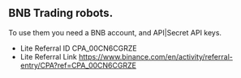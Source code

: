 ## BNB Trading robots. ##
To use them you need a BNB account, and API|Secret API keys.

* Lite Referral ID      CPA_00CN6CGRZE
* Lite Referral Link    https://www.binance.com/en/activity/referral-entry/CPA?ref=CPA_00CN6CGRZE
